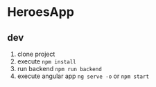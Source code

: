 # HeroesApp

## dev
1. clone project
2. execute ```npm install ```
3. run backend ```npm run backend```
4. execute angular app ```ng serve -o``` or ```npm start```
